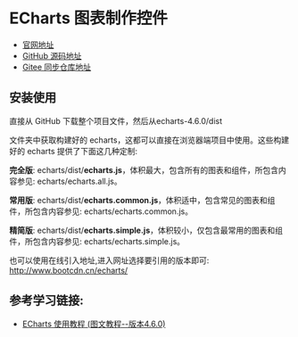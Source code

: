 # ECharts 图表制作控件

* [官网地址](http://echarts.apache.org/zh/index.html)
* [GitHub 源码地址](https://github.com/apache/echarts)
* [Gitee 同步仓库地址](https://gitee.com/nightbao/echarts)

## 安装使用

直接从 GitHub 下载整个项目文件，然后从echarts-4.6.0/dist

文件夹中获取构建好的 echarts，这都可以直接在浏览器端项目中使用。这些构建好的 echarts 提供了下面这几种定制:

**完全版**: echarts/dist/**echarts.js**，体积最大，包含所有的图表和组件，所包含内容参见: echarts/echarts.all.js。

**常用版**: echarts/dist/**echarts.common.js**，体积适中，包含常见的图表和组件，所包含内容参见: echarts/echarts.common.js。

**精简版**: echarts/dist/**echarts.simple.js**，体积较小，仅包含最常用的图表和组件，所包含内容参见: echarts/echarts.simple.js。

也可以使用在线引入地址,进入网址选择要引用的版本即可: http://www.bootcdn.cn/echarts/

## 参考学习链接:

* [ECharts 使用教程 (图文教程--版本4.6.0)](https://blog.csdn.net/u011318077/article/details/104216574)
